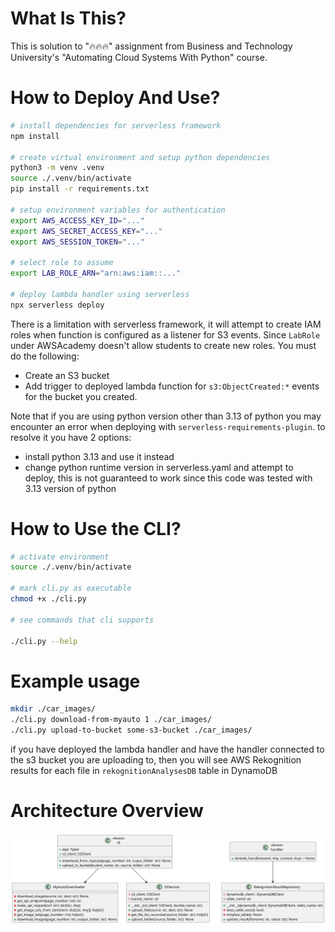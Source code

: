 # What Is This?

This is solution to "🔥🔥🔥" assignment from Business and Technology University's "Automating Cloud Systems With Python" course.

# How to Deploy And Use?

```bash
# install dependencies for serverless framework
npm install

# create virtual environment and setup python dependencies
python3 -m venv .venv
source ./.venv/bin/activate
pip install -r requirements.txt

# setup environment variables for authentication
export AWS_ACCESS_KEY_ID="..."
export AWS_SECRET_ACCESS_KEY="..."
export AWS_SESSION_TOKEN="..."

# select role to assume
export LAB_ROLE_ARN="arn:aws:iam::..."

# deploy lambda handler using serverless
npx serverless deploy
```

There is a limitation with serverless framework, it will attempt to create IAM roles when function is configured as a listener for S3 events.
Since `LabRole` under AWSAcademy doesn't allow students to create new roles. You must do the following:
* Create an S3 bucket
* Add trigger to deployed lambda function for `s3:ObjectCreated:*` events for the bucket you created.

Note that if you are using python version other than 3.13 of python you may encounter an error when deploying with `serverless-requirements-plugin`. to resolve it you have 2 options:
* install python 3.13 and use it instead
* change python runtime version in serverless.yaml and attempt to deploy, this is not guaranteed to work since this code was tested with 3.13 version of python

# How to Use the CLI?

```bash
# activate environment
source ./.venv/bin/activate

# mark cli.py as executable
chmod +x ./cli.py

# see commands that cli supports

./cli.py --help
```

# Example usage

```bash
mkdir ./car_images/
./cli.py download-from-myauto 1 ./car_images/
./cli.py upload-to-bucket some-s3-bucket ./car_images/
```

if you have deployed the lambda handler and have the handler connected to the s3 bucket you are uploading to,
then you will see AWS Rekognition results for each file in `rekognitionAnalysesDB` table in DynamoDB

# Architecture Overview
![Class Diagram](./diagram.png)
